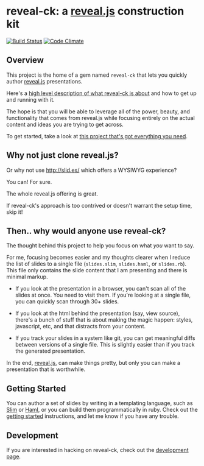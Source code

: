 # reveal-ck: a [reveal.js][reveal-js] construction kit

[![Build Status][travis-reveal-ck-badge]](https://travis-ci.org/jedcn/reveal-ck)
[![Code Climate][code-climate-reveal-ck-badge]](https://codeclimate.com/github/jedcn/reveal-ck)

## Overview

This project is the home of a gem named `reveal-ck` that lets you
quickly author [reveal.js](http://lab.hakim.se/reveal-js/)
presentations.

Here's a
[high level description of what reveal-ck is about][jedcn-reveal-ck]
and how to get up and running with it.

The hope is that you will be able to leverage all of the power,
beauty, and functionality that comes from reveal.js while focusing
entirely on the actual content and ideas you are trying to get across.

To get started, take a look at
[this project that's got everything you need][github-jedcn-reveal-ck-template].

## Why not just clone reveal.js?

Or why not use http://slid.es/ which offers a WYSIWYG experience?

You can! For sure.

The whole reveal.js offering is great.

If reveal-ck's approach is too contrived or doesn't warrant the setup
time, skip it!

## Then.. why would anyone use reveal-ck?

The thought behind this project to help you focus on what *you* want
to say.

For me, focusing becomes easier and my thoughts clearer when I reduce
the list of slides to a single file (`slides.slim`, `slides.haml`, or
`slides.rb`). This file only contains the slide content that I am
presenting and there is minimal markup.

* If you look at the presentation in a browser, you can't scan all of
  the slides at once. You need to visit them. If you're looking at a
  single file, you can quickly scan through 30+ slides.

* If you look at the html behind the presentation (say, view source),
  there's a bunch of stuff that is about making the magic happen:
  styles, javascript, etc, and that distracts from your content.

* If you track your slides in a system like git, you can get
  meaningful diffs between versions of a single file. This is slightly
  easier than if you track the generated presentation.

In the end, [reveal.js][reveal-js], can make things pretty, but only
you can make a presentation that is worthwhile.

## Getting Started

You can author a set of slides by writing in a templating language,
such as [Slim][slim] or [Haml][haml], or you can build them
programmatically in ruby. Check out the
[getting started][reveal-ck-getting-started] instructions, and let me
know if you have any trouble.

## Development

If you are interested in hacking on reveal-ck, check out the
[development page][reveal-ck-development].

[code-climate-reveal-ck-badge]: https://codeclimate.com/github/jedcn/reveal-ck.png
[github-jedcn-reveal-ck-template]: http://github.com/jedcn/reveal-ck-template
[haml]: http://haml.info/
[jedcn-reveal-ck]: http://jedcn.com/posts/reveal-ck
[reveal-ck-development]: https://github.com/jedcn/reveal-ck/blob/master/doc/development.md
[reveal-ck-getting-started]: https://github.com/jedcn/reveal-ck/blob/master/doc/getting_started.md
[reveal-js]: http://lab.hakim.se/reveal-js
[slim]: http://slim-lang.com/
[travis-reveal-ck-badge]: https://travis-ci.org/jedcn/reveal-ck.png
